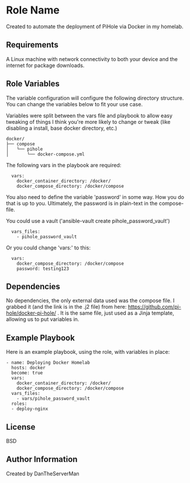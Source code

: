 Role Name
=========

Created to automate the deployment of PiHole via Docker in my homelab.

Requirements
------------

A Linux machine with network connectivity to both your device and the internet for package downloads.

Role Variables
--------------
 
The variable configuration will configure the following directory structure. You can change the variables below to fit your use case.

Variables were split between the vars file and playbook to allow easy tweaking of things I think you're more likely to change or tweak (like disabling a install, base docker directory, etc.)

```
docker/
├── compose
│   └── pihole
│       └── docker-compose.yml
```

The following vars in the playbook are required:
```
  vars:
    docker_container_directory: /docker/
    docker_compose_directory: /docker/compose
```
You also need to define the variable 'password' in some way. How you do that is up to you. Ultimately, the password is in plain-text in the compose-file.

You could use a vault ('ansible-vault create pihole_password_vault')
```
  vars_files:
    - pihole_password_vault 
```
Or you could change 'vars:' to this:
```
  vars:
    docker_compose_directory: /docker/compose
    password: testing123
```
Dependencies
------------

No dependencies, the only external data used was the compose file. I grabbed it (and the link is in the .j2 file) from here: https://github.com/pi-hole/docker-pi-hole/ . It is the same file, just used as a Jinja template, allowing us to put variables in.

Example Playbook
----------------

Here is an example playbook, using the role, with variables in place:
```
- name: Deploying Docker Homelab
  hosts: docker 
  become: true
  vars:
    docker_container_directory: /docker/
    docker_compose_directory: /docker/compose
  vars_files:
    - vars/pihole_password_vault 
  roles:
  - deploy-nginx
```
License
-------

BSD

Author Information
------------------

Created by DanTheServerMan